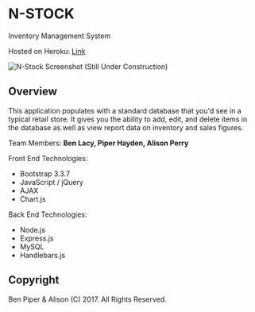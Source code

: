 # N-STOCK
Inventory Management System

Hosted on Heroku: [Link](https://n-stock.herokuapp.com)

![N-Stock Screenshot (Still Under Construction)](#)

## Overview
This application populates with a standard database that you'd see in a typical retail store. It gives you the ability to add, edit, and delete items in the database as well as view report data on inventory and sales figures.

Team Members: **Ben Lacy, Piper Hayden, Alison Perry**

Front End Technologies:

* Bootstrap 3.3.7
* JavaScript / jQuery
* AJAX
* Chart.js

Back End Technologies:

* Node.js
* Express.js
* MySQL
* Handlebars.js

## Copyright
Ben Piper & Alison (C) 2017. All Rights Reserved.
